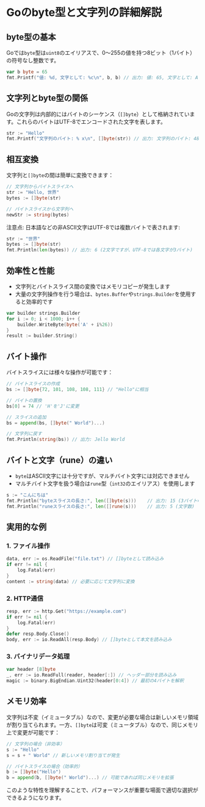 # Goのbyte型と文字列の詳細解説

## byte型の基本

Goでは`byte`型は`uint8`のエイリアスで、0〜255の値を持つ8ビット（1バイト）の符号なし整数です。

```go
var b byte = 65
fmt.Printf("値: %d, 文字として: %c\n", b, b) // 出力: 値: 65, 文字として: A
```

## 文字列とbyte型の関係

Goの文字列は内部的にはバイトのシーケンス（`[]byte`）として格納されています。これらのバイトはUTF-8でエンコードされた文字を表します。

```go
str := "Hello"
fmt.Printf("文字列のバイト: % x\n", []byte(str)) // 出力: 文字列のバイト: 48 65 6c 6c 6f
```

## 相互変換

文字列と`[]byte`の間は簡単に変換できます：

```go
// 文字列からバイトスライスへ
str := "Hello, 世界"
bytes := []byte(str)

// バイトスライスから文字列へ
newStr := string(bytes)
```

注意点: 日本語などの非ASCII文字はUTF-8では複数バイトで表されます:

```go
str := "世界"
bytes := []byte(str)
fmt.Println(len(bytes)) // 出力: 6 (2文字ですが、UTF-8では各文字が3バイト)
```

## 効率性と性能

- 文字列とバイトスライス間の変換ではメモリコピーが発生します
- 大量の文字列操作を行う場合は、`bytes.Buffer`や`strings.Builder`を使用すると効率的です

```go
var builder strings.Builder
for i := 0; i < 1000; i++ {
    builder.WriteByte(byte('A' + i%26))
}
result := builder.String()
```

## バイト操作

バイトスライスには様々な操作が可能です：

```go
// バイトスライスの作成
bs := []byte{72, 101, 108, 108, 111} // "Hello"に相当

// バイトの置換
bs[0] = 74 // 'H'を'J'に変更

// スライスの追加
bs = append(bs, []byte(" World")...)

// 文字列に戻す
fmt.Println(string(bs)) // 出力: Jello World
```

## バイトと文字（rune）の違い

- `byte`はASCII文字には十分ですが、マルチバイト文字には対応できません
- マルチバイト文字を扱う場合は`rune`型（`int32`のエイリアス）を使用します

```go
s := "こんにちは"
fmt.Println("byteスライスの長さ:", len([]byte(s)))    // 出力: 15 (3バイト×5文字)
fmt.Println("runeスライスの長さ:", len([]rune(s)))    // 出力: 5 (文字数)
```

## 実用的な例

### 1. ファイル操作

```go
data, err := os.ReadFile("file.txt") // []byteとして読み込み
if err != nil {
    log.Fatal(err)
}
content := string(data) // 必要に応じて文字列に変換
```

### 2. HTTP通信

```go
resp, err := http.Get("https://example.com")
if err != nil {
    log.Fatal(err)
}
defer resp.Body.Close()
body, err := io.ReadAll(resp.Body) // []byteとして本文を読み込み
```

### 3. バイナリデータ処理

```go
var header [8]byte
_, err := io.ReadFull(reader, header[:]) // ヘッダー部分を読み込み
magic := binary.BigEndian.Uint32(header[0:4]) // 最初の4バイトを解釈
```

## メモリ効率

文字列は不変（イミュータブル）なので、変更が必要な場合は新しいメモリ領域が割り当てられます。一方、`[]byte`は可変（ミュータブル）なので、同じメモリ上で変更が可能です：

```go
// 文字列の場合（非効率）
s := "Hello"
s = s + " World" // 新しいメモリ割り当てが発生

// バイトスライスの場合（効率的）
b := []byte("Hello")
b = append(b, []byte(" World")...) // 可能であれば同じメモリを拡張
```

このような特性を理解することで、パフォーマンスが重要な場面で適切な選択ができるようになります。
